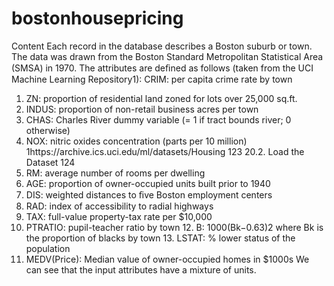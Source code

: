# bostonhousepricing

Content
Each record in the database describes a Boston suburb or town. The data was drawn from the Boston Standard Metropolitan Statistical Area (SMSA) in 1970. The attributes are deﬁned as follows (taken from the UCI Machine Learning Repository1): CRIM: per capita crime rate by town

1. ZN: proportion of residential land zoned for lots over 25,000 sq.ft.
2. INDUS: proportion of non-retail business acres per town
3. CHAS: Charles River dummy variable (= 1 if tract bounds river; 0 otherwise)
4. NOX: nitric oxides concentration (parts per 10 million)
1https://archive.ics.uci.edu/ml/datasets/Housing
123
20.2. Load the Dataset 124
5. RM: average number of rooms per dwelling
6. AGE: proportion of owner-occupied units built prior to 1940
7. DIS: weighted distances to ﬁve Boston employment centers
8. RAD: index of accessibility to radial highways
9. TAX: full-value property-tax rate per $10,000
10. PTRATIO: pupil-teacher ratio by town 12. B: 1000(Bk−0.63)2 where Bk is the proportion of blacks by town 13. LSTAT: % lower status of the population
11. MEDV(Price): Median value of owner-occupied homes in $1000s
We can see that the input attributes have a mixture of units.

